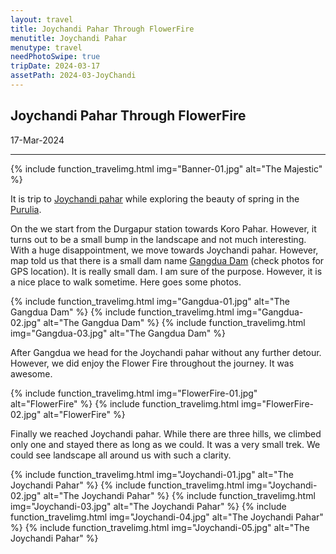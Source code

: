 ```yaml
---
layout: travel
title: Joychandi Pahar Through FlowerFire
menutitle: Joychandi Pahar
menutype: travel
needPhotoSwipe: true
tripDate: 2024-03-17
assetPath: 2024-03-JoyChandi
---
```


## Joychandi Pahar Through FlowerFire
17-Mar-2024

---


{% include function_travelimg.html img="Banner-01.jpg" alt="The Majestic" %}

It is trip to [Joychandi pahar][joychandi] while exploring the beauty of spring in the [Purulia][purulia].

On the we start from the Durgapur station towards Koro Pahar. However, it turns out to be a small bump in the landscape and not much interesting. With a huge disappointment, we move towards Joychandi pahar. However, map told us that there is a small dam name [Gangdua Dam][gangduadam] (check photos for GPS location). It is really small dam. I am sure of the purpose. However, it is a nice place to walk sometime. Here goes some photos.

{% include function_travelimg.html img="Gangdua-01.jpg" alt="The Gangdua Dam" %}
{% include function_travelimg.html img="Gangdua-02.jpg" alt="The Gangdua Dam" %}
{% include function_travelimg.html img="Gangdua-03.jpg" alt="The Gangdua Dam" %}

After Gangdua we head for the Joychandi pahar without any further detour. However, we did enjoy the Flower Fire throughout the journey. It was awesome.

{% include function_travelimg.html img="FlowerFire-01.jpg" alt="FlowerFire" %}
{% include function_travelimg.html img="FlowerFire-02.jpg" alt="FlowerFire" %}

Finally we reached Joychandi pahar. While there are three hills, we climbed only one and stayed there as long as we could. It was a very small trek. We could see landscape all around us with such a clarity.

{% include function_travelimg.html img="Joychandi-01.jpg" alt="The Joychandi Pahar" %}
{% include function_travelimg.html img="Joychandi-02.jpg" alt="The Joychandi Pahar" %}
{% include function_travelimg.html img="Joychandi-03.jpg" alt="The Joychandi Pahar" %}
{% include function_travelimg.html img="Joychandi-04.jpg" alt="The Joychandi Pahar" %}
{% include function_travelimg.html img="Joychandi-05.jpg" alt="The Joychandi Pahar" %}


[gangduadam]: https://bankura.gov.in/gallery/gangdua-dam/
[purulia]: https://en.wikipedia.org/wiki/Purulia
[joychandi]: https://en.wikipedia.org/wiki/Joychandi_Pahar
[topchanchi]: https://dhanbad.nic.in/tourist-place/topchanchi-lake/
[dhanbad]: https://en.wikipedia.org/wiki/Dhanbad